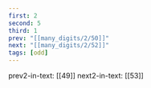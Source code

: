 ```yaml
---
first: 2
second: 5
third: 1
prev: "[[many_digits/2/50]]"
next: "[[many_digits/2/52]]"
tags: [odd]
---
```

prev2-in-text: [[49]]
next2-in-text: [[53]]
